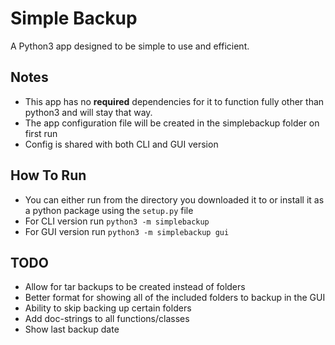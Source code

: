 # Simple Backup
A Python3 app designed to be simple to use and efficient.

## Notes
- This app has no **required** dependencies for it to function fully other than python3 and will stay that way.
- The app configuration file will be created in the simplebackup folder on first run
- Config is shared with both CLI and GUI version

## How To Run
- You can either run from the directory you downloaded it to or install it as a python package using the `setup.py` file
- For CLI version run `python3 -m simplebackup`
- For GUI version run `python3 -m simplebackup gui`

## TODO
- Allow for tar backups to be created instead of folders
- Better format for showing all of the included folders to backup in the GUI
- Ability to skip backing up certain folders
- Add doc-strings to all functions/classes
- Show last backup date
